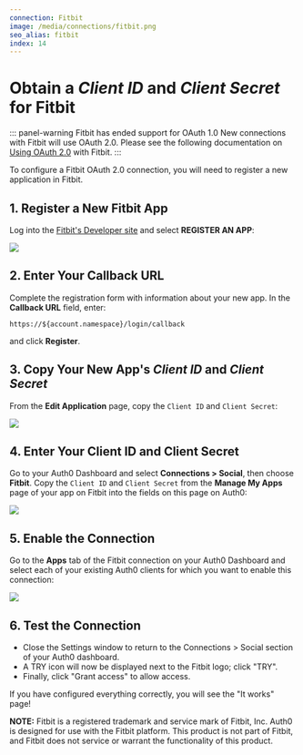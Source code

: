 ```yaml
---
connection: Fitbit
image: /media/connections/fitbit.png
seo_alias: fitbit
index: 14
---
```


# Obtain a *Client ID* and *Client Secret* for Fitbit

::: panel-warning Fitbit has ended support for OAuth 1.0
New connections with Fitbit will use OAuth 2.0. Please see the following documentation on [Using OAuth 2.0](https://dev.fitbit.com/docs/oauth2/) with Fitbit.
:::

To configure a Fitbit OAuth 2.0 connection, you will need to register a new application in Fitbit.

## 1. Register a New Fitbit App

Log into the [Fitbit's Developer site](https://dev.fitbit.com) and select **REGISTER AN APP**:

![](/media/articles/connections/social/fitbit/fitbit-register-oauth2.png)

## 2. Enter Your Callback URL

Complete the registration form with information about your new app. In the **Callback URL** field, enter:

	https://${account.namespace}/login/callback

and click **Register**.

## 3. Copy Your New App's *Client ID* and *Client Secret*

From the **Edit Application** page, copy the `Client ID` and `Client Secret`:

![](/media/articles/connections/social/fitbit/fitbit-manage-oauth2.png)

## 4. Enter Your Client ID and Client Secret

Go to your Auth0 Dashboard and select **Connections > Social**, then choose **Fitbit**. Copy the `Client ID` and `Client Secret` from the **Manage My Apps** page of your app on Fitbit into the fields on this page on Auth0:

![](/media/articles/connections/social/fitbit/fitbit-auth0-dashboard.png)

## 5. Enable the Connection

Go to the **Apps** tab of the Fitbit connection on your Auth0 Dashboard and select each of your existing Auth0 clients for which you want to enable this connection:

![](/media/articles/connections/social/fitbit/fitbit-apps.png)

## 6. Test the Connection

 - Close the Settings window to return to the Connections > Social section of your Auth0 dashboard.
 - A TRY icon will now be displayed next to the Fitbit logo; click "TRY".
 - Finally, click "Grant access" to allow access.

If you have configured everything correctly, you will see the "It works" page!

**NOTE:** Fitbit is a registered trademark and service mark of Fitbit, Inc. Auth0 is designed for use with the Fitbit platform. This product is not part of Fitbit, and Fitbit does not service or warrant the functionality of this product.
